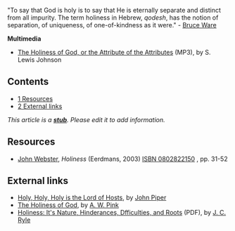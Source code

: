 "To say that God is holy is to say that He is eternally separate
and distinct from all impurity. The term holiness in Hebrew,
*qodesh*, has the notion of separation, of uniqueness, of
one-of-kindness as it were." -
[Bruce Ware](Bruce_Ware "Bruce Ware")

**Multimedia**

-   [The Holiness of God, or the Attribute of the Attributes](http://www.believerschapeldallas.org/audio/slj-69_systematic-theology/100_SLJ_69_32K.mp3)
    (MP3), by S. Lewis Johnson

## Contents

-   [1 Resources](#Resources)
-   [2 External links](#External_links)



*This article is a **[stub](http://www.theopedia.com/Category:Theopedia_stubs "Category:Theopedia stubs")**. Please edit it to add information.*
## Resources

-   [John Webster](John_Webster "John Webster"), *Holiness*
    (Eerdmans, 2003)
    [ISBN 0802822150](http://www.theopedia.com/Special:BookSources/0802822150)
    , pp. 31-52

## External links

-   [Holy, Holy, Holy is the Lord of Hosts](http://www.desiringgod.org/library/sermons/84/010184.html),
    by [John Piper](John_Piper "John Piper")
-   [The Holiness of God](http://www.pbministries.org/books/pink/Attributes/attrib_08.htm),
    by [A. W. Pink](A._W._Pink "A. W. Pink")
-   [Holiness: It's Nature, Hinderances, Dfficulties, and Roots](http://www.preachtheword.co.uk/bookstore/holiness.pdf)
    (PDF), by [J. C. Ryle](J._C._Ryle "J. C. Ryle")



